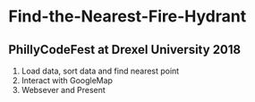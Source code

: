 # Find-the-Nearest-Fire-Hydrant
## PhillyCodeFest at Drexel University 2018
1. Load data, sort data and find nearest point  
2. Interact with GoogleMap
3. Websever and Present
